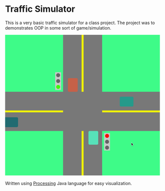 # Traffic Simulator
This is a very basic traffic simulator for a class project. The project was to demonstrates OOP in some sort of game/simulation.  

![alt tag](https://raw.githubusercontent.com/scmilburn/traffic_simulator/c27d87b0e613ebb9d16bba92b85517f439d5f39c/traffic.gif)

Written using [Processing](https://processing.org) Java language for easy visualization. 

